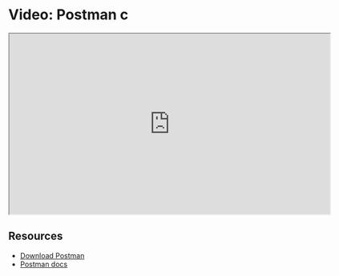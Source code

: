 # Video: Postman c

<iframe src="https://player.vimeo.com/video/549507194?title=0&byline=0&portrait=0" width="640" height="360" allowfullscreen="allowfullscreen" allow="autoplay; fullscreen; picture-in-picture"></iframe>

## Resources

- [Download Postman](https://www.postman.com/downloads/)
- [Postman docs](https://learning.postman.com/docs/getting-started/introduction/)
